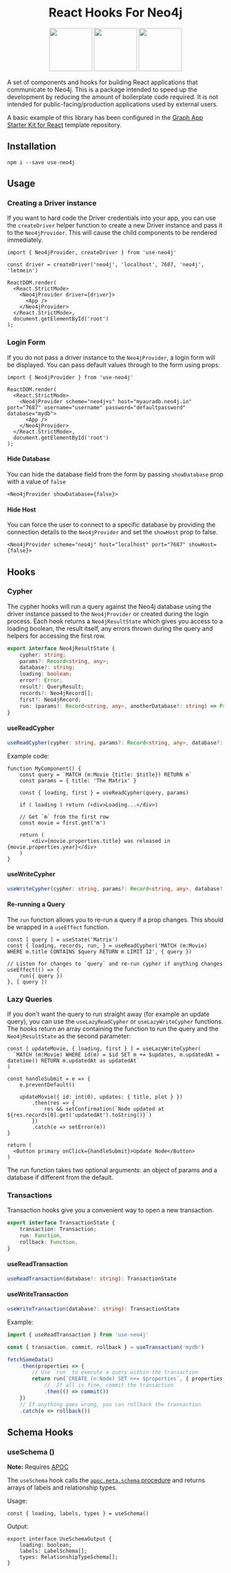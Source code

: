 <div style="text-align:center">
<h1>React Hooks For Neo4j</h1>

<img src="https://raw.githubusercontent.com/adam-cowley/use-neo4j/main/img/react.png" height="100">
<img src="https://raw.githubusercontent.com/adam-cowley/use-neo4j/main/img/arrow.svg" height="100">
<img src="https://raw.githubusercontent.com/adam-cowley/use-neo4j/main/img/neo4j.png" height="100">
</div>

A set of components and hooks for building React applications that communicate to Neo4j.  This is a package intended to speed up the development by reducing the amount of boilerplate code required. It is not intended for public-facing/production applications used by external users.

A basic example of this library has been configured in the [Graph App Starter Kit for React](https://github.com/adam-cowley/graphapp-starter-react) template repository.


## Installation

```
npm i --save use-neo4j
```


## Usage

### Creating a Driver instance

If you want to hard code the Driver credentials into your app, you can use the `createDriver` helper function to create a new Driver instance and pass it to the `Neo4jProvider`.  This will cause the child components to be rendered immediately.

```tsx
import { Neo4jProvider, createDriver } from 'use-neo4j'

const driver = createDriver('neo4j', 'localhost', 7687, 'neo4j', 'letmein')

ReactDOM.render(
  <React.StrictMode>
    <Neo4jProvider driver={driver}>
      <App />
    </Neo4jProvider>
  </React.StrictMode>,
  document.getElementById('root')
);
```

### Login Form

If you do not pass a driver instance to the `Neo4jProvider`, a login form will be displayed.  You can pass default values through to the form using props:

```tsx
import { Neo4jProvider } from 'use-neo4j'

ReactDOM.render(
  <React.StrictMode>
    <Neo4jProvider scheme="neo4j+s" host="myauradb.neo4j.io" port="7687" username="username" password="defaultpassword" database="mydb">
      <App />
    </Neo4jProvider>
  </React.StrictMode>,
  document.getElementById('root')
);
```

#### Hide Database

You can hide the database field from the form by passing `showDatabase` prop with a value of `false`

```tsx
<Neo4jProvider showDatabase={false}>
```

#### Hide Host

You can force the user to connect to a specific database by providing the connection details to the `Neo4jProvider` and set the `showHost` prop to false.

```tsx
<Neo4jProvider scheme="neo4j" host="localhost" port="7687" showHost={false}>
```

## Hooks

### Cypher

The cypher hooks will run a query against the Neo4j database using the driver instance passed to the `Neo4jProvider` or created during the login process.  Each hook returns a `Neo4jResultState` which gives you access to a loading boolean, the result itself, any errors thrown during the query and helpers for accessing the first row.

```ts
export interface Neo4jResultState {
    cypher: string;
    params?: Record<string, any>;
    database?: string;
    loading: boolean;
    error?: Error;
    result?: QueryResult;
    records?: Neo4jRecord[];
    first?: Neo4jRecord;
    run: (params?: Record<string, any>, anotherDatabase?: string) => Promise<void | QueryResult>;
}
```


#### useReadCypher

```ts
useReadCypher(cypher: string, params?: Record<string, any>, database?: string): Neo4jResultState
```

Example code:

```tsx
function MyComponent() {
    const query = `MATCH (m:Movie {title: $title}) RETURN m`
    const params = { title: 'The Matrix' }

    const { loading, first } = useReadCypher(query, params)

    if ( loading ) return (<div>Loading...</div>)

    // Get `m` from the first row
    const movie = first.get('m')

    return (
        <div>{movie.properties.title} was released in {movie.properties.year}</div>
    )
}
```

#### useWriteCypher

```ts
useWriteCypher(cypher: string, params?: Record<string, any>, database?: string): Neo4jResultState
```

#### Re-running a Query

The `run` function allows you to re-run a query if a prop changes.  This should be wrapped in a `useEffect` function.

```tsx
const [ query ] = useState('Matrix')
const { loading, records, run, } = useReadCypher('MATCH (m:Movie) WHERE m.title CONTAINS $query RETURN m LIMIT 12', { query })

// Listen for changes to `query` and re-run cypher if anything changes
useEffect(() => {
    run({ query })
}, [ query ])
```

### Lazy Queries

If you don't want the query to run straight away (for example an update query), you can use the `useLazyReadCypher` or `useLazyWriteCypher` functions.  The hooks return an array containing the function to run the query and the `Neo4jResultState` as the second parameter:

```tsx
const [ updateMovie, { loading, first } ] = useLazyWriteCypher(
  `MATCH (m:Movie) WHERE id(m) = $id SET m += $updates, m.updatedAt = datetime() RETURN m.updatedAt as updatedAt`
)

const handleSubmit = e => {
    e.preventDefault()

    updateMovie({ id: int(0), updates: { title, plot } })
        .then(res => {
            res && setConfirmation(`Node updated at ${res.records[0].get('updatedAt').toString()}`)
        })
        .catch(e => setError(e))
}

return (
  <Button primary onClick={handleSubmit}>Update Node</Button>
)
```

The run function takes two optional arguments: an object of params and a database if different from the default.


### Transactions

Transaction hooks give you a convenient way to open a new transaction.

```ts
export interface TransactionState {
    transaction: Transaction;
    run: Function,
    rollback: Function,
}
```

#### useReadTransaction

```ts
useReadTransaction(database?: string): TransactionState
```

#### useWriteTransaction
```ts
useWriteTransaction(database?: string): TransactionState
```

Example:

```ts
import { useReadTransaction } from 'use-neo4j'

const { transaction, commit, rollback } = useTransaction('mydb')

fetchSomeData()
    .then(properties => {
        // Use `run` to execute a query within the transaction
        return run(`CREATE (n:Node) SET n+= $properties`, { properties })
            //  If all is fine, commit the transaction
            .then(() => commit())
    })
    // If anything goes wrong, you can rollback the transaction
    .catch(e => rollback())
```


## Schema Hooks

### useSchema ()

**Note:** Requires [APOC](https://neo4j.com/labs/apoc/)

The `useSchema` hook calls the [`apoc.meta.schema` procedure](https://neo4j.com/labs/apoc/4.1/database-introspection/meta/) and returns arrays of labels and relationship types.

Usage:
```
const { loading, labels, types } = useSchema()
```

Output:

```
export interface UseSchemaOutput {
    loading: boolean;
    labels: LabelSchema[];
    types: RelationshipTypeSchema[];
}
```